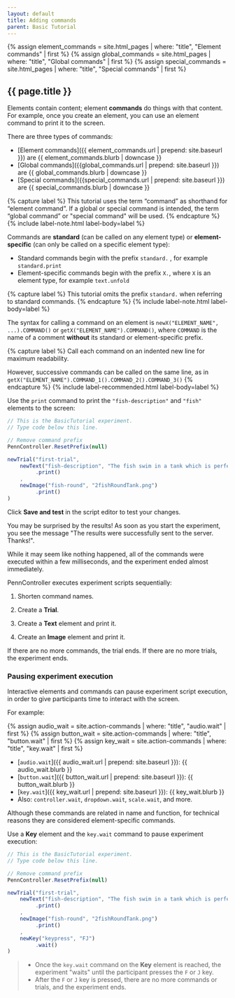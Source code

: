 ```yaml
---
layout: default
title: Adding commands
parent: Basic Tutorial
---
```


{% assign element_commands = site.html_pages | where: "title", "Element commands" | first %}
{% assign global_commands = site.html_pages | where: "title", "Global commands" | first %}
{% assign special_commands = site.html_pages | where: "title", "Special commands" | first %}


## {{ page.title }}

Elements contain content; element **commands** do things with that content. For example, once you create an element, you can use an element command to print it to the screen.

There are three types of commands: 

+ [Element commands]({{ element_commands.url | prepend: site.baseurl }}) are {{ element_commands.blurb | downcase }}
+ [Global commands]({{global_commands.url | prepend: site.baseurl }}) are {{ global_commands.blurb | downcase }}
+ [Special commands]({{special_commands.url | prepend: site.baseurl }}) are {{ special_commands.blurb | downcase }}

{% capture label %}
This tutorial uses the term “command” as shorthand for “element command”. If a global or special command is intended, the term “global command” or "special command" will be used.
{% endcapture %}
{% include label-note.html label-body=label  %}

Commands are **standard** (can be called on any element type) or **element-specific** (can only be called on a specific element type):

+ Standard commands begin with the prefix `standard.` , for example `standard.print`
+ Element-specific commands begin with the prefix `X.`, where `X` is an element type, for example `text.unfold`

{% capture label %}
This tutorial omits the prefix `standard.` when referring to standard commands.
{% endcapture %}
{% include label-note.html label-body=label %}

The syntax for calling a command on an element is `newX("ELEMENT_NAME", ...).COMMAND()` or `getX("ELEMENT_NAME").COMMAND()`, where `COMMAND` is the name of a comment **without** its standard or element-specific prefix.

{% capture label %}
Call each command on an indented new line for maximum readability.

However, successive commands can be called on the same line, as in `getX("ELEMENT_NAME").COMMAND_1().COMMAND_2().COMMAND_3()`
{% endcapture %}
{% include label-recommended.html label-body=label %}

Use the `print` command to print the `"fish-description"` and `"fish"` elements to the screen:
```javascript
// This is the BasicTutorial experiment.
// Type code below this line.

// Remove command prefix
PennController.ResetPrefix(null)

newTrial("first-trial",
    newText("fish-description", "The fish swim in a tank which is perfectly round.")
         .print()
    ,
    newImage("fish-round", "2fishRoundTank.png")    
         .print()
)
```

Click **Save and test** in the script editor to test your changes. 

You may be surprised by the results! As soon as you start the experiment, you see the message "The results were successfully sent to the server. Thanks!". 

While it may seem like nothing happened, all of the commands were executed within a few milliseconds, and the experiment ended almost immediately.

PennController executes experiment scripts sequentially:

 1. Shorten command names.

  2. Create a **Trial**.

  3. Create a **Text** element and print it.

  4. Create an **Image** element and print it.

If there are no more commands, the trial ends. If there are no more trials, the experiment ends. 

### Pausing experiment execution

Interactive elements and commands can pause experiment script execution, in order to give participants time to interact with the screen.

For example:

{% assign audio_wait = site.action-commands | where: "title", "audio.wait" | first %}
{% assign button_wait = site.action-commands | where: "title", "button.wait" | first %}
{% assign key_wait = site.action-commands | where: "title", "key.wait" | first %}
+ [`audio.wait`]({{ audio_wait.url | prepend: site.baseurl }}): {{ audio_wait.blurb }}
+ [`button.wait`]({{ button_wait.url | prepend: site.baseurl }}): {{ button_wait.blurb }}
+ [`key.wait`]({{ key_wait.url | prepend: site.baseurl }}): {{ key_wait.blurb }}
+ Also: `controller.wait`, `dropdown.wait`, `scale.wait`, and more.

Although these commands are related in name and function, for technical reasons they are considered element-specific commands.

Use a **Key** element and the `key.wait` command to pause experiment execution:

```javascript
// This is the BasicTutorial experiment.
// Type code below this line.

// Remove command prefix
PennController.ResetPrefix(null)

newTrial("first-trial",
    newText("fish-description", "The fish swim in a tank which is perfectly round.")
         .print()
    ,
    newImage("fish-round", "2fishRoundTank.png")    
         .print()
    ,
    newKey("keypress", "FJ")
         .wait()
)
```

> + Once the `key.wait` command on the **Key** element is reached, the experiment "waits" until the participant presses the `F` or `J` key.
> + After the `F` or `J` key is pressed, there are no more commands or trials, and the experiment ends.
